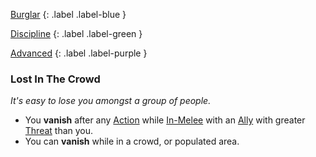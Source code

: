 
[Burglar](Game/Character-Development#Burglar)
{: .label .label-blue }

[Discipline](Game/Character-Development#Discipline)
{: .label .label-green }

[Advanced](Game/Character-Development#Advanced)
{: .label .label-purple }
### Lost In The Crowd
*It's easy to lose you amongst a group of people.*
* You **vanish** after any [Action](Game/Core/Terminology#Action) while [In-Melee](Game/Core/Blocks/In-Melee) with an [Ally](Game/Core/Terminology#Ally) with greater [Threat](Game/Core/Combat#Threat) than you.
* You can **vanish** while in a crowd, or populated area.